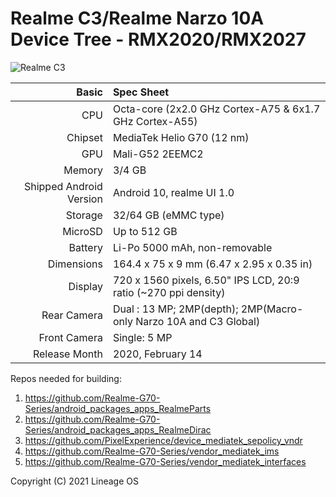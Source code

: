 Realme C3/Realme Narzo 10A Device Tree - RMX2020/RMX2027
================================================================

![Realme C3](https://user-images.githubusercontent.com/47187468/130330695-234069ce-9895-4535-860f-4c8ea57fbb80.png)

Basic   | Spec Sheet
-------:|:-------------------------
CPU     | Octa-core (2x2.0 GHz Cortex-A75 & 6x1.7 GHz Cortex-A55)
Chipset | MediaTek Helio G70 (12 nm)
GPU     | Mali-G52 2EEMC2
Memory  | 3/4 GB
Shipped Android Version | Android 10, realme UI 1.0 
Storage | 32/64 GB (eMMC type)
MicroSD | Up to 512 GB 
Battery | Li-Po 5000 mAh, non-removable
Dimensions | 164.4 x 75 x 9 mm (6.47 x 2.95 x 0.35 in)
Display | 720 x 1560 pixels, 6.50" IPS LCD, 20:9 ratio (~270 ppi density)
Rear Camera  | Dual : 13 MP; 2MP(depth); 2MP(Macro- only Narzo 10A and C3 Global)
Front Camera | Single: 5 MP
Release Month | 2020, February 14 | 2020, May 22 

Repos needed for building:

1. https://github.com/Realme-G70-Series/android_packages_apps_RealmeParts
2. https://github.com/Realme-G70-Series/android_packages_apps_RealmeDirac
3. https://github.com/PixelExperience/device_mediatek_sepolicy_vndr
4. https://github.com/Realme-G70-Series/vendor_mediatek_ims
5. https://github.com/Realme-G70-Series/vendor_mediatek_interfaces

Copyright (C) 2021 Lineage OS
